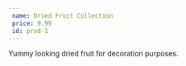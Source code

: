 ```yaml
---
 name: Dried Fruit Collection
 price: 9.99
 id: prod-1
---
```


Yummy looking dried fruit for decoration purposes.
